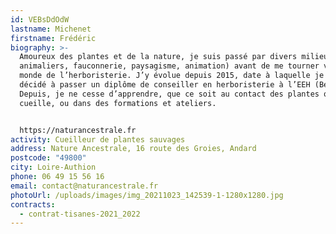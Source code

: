 ```yaml
---
id: VEBsDdOdW
lastname: Michenet
firstname: Frédéric
biography: >-
  Amoureux des plantes et de la nature, je suis passé par divers milieux (parcs
  animaliers, fauconnerie, paysagisme, animation) avant de me tourner vers le
  monde de l’herboristerie. J’y évolue depuis 2015, date à laquelle je me suis
  décidé à passer un diplôme de conseiller en herboristerie à l’EEH (Belgique).
  Depuis, je ne cesse d’apprendre, que ce soit au contact des plantes que je
  cueille, ou dans des formations et ateliers.


  https://naturancestrale.fr
activity: Cueilleur de plantes sauvages
address: Nature Ancestrale, 16 route des Groies, Andard
postcode: "49800"
city: Loire-Authion
phone: 06 49 15 56 16
email: contact@naturancestrale.fr
photoUrl: /uploads/images/img_20211023_142539-1-1280x1280.jpg
contracts:
  - contrat-tisanes-2021_2022
---
```

